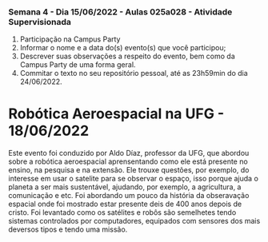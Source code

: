 ### Semana 4 - Dia 15/06/2022 - Aulas 025a028 - Atividade Supervisionada
1. Participação na Campus Party
2. Informar o nome e a data do(s) evento(s) que você participou;
3. Descrever suas observações a respeito do evento, bem como da Campus Party de uma forma geral.
4. Commitar o texto no seu repositório pessoal, até as 23h59min do dia 24/06/2022.

# Robótica Aeroespacial na UFG - 18/06/2022

Este evento foi conduzido por Aldo Díaz, professor da UFG, que abordou sobre a robótica aeroespacial aprensentando como ele está presente no ensino, na pesquisa e na extensão.
Ele trouxe questões, por exemplo, do interesse em usar o satelite para se observar o espaço, isso porque ajuda o planeta a ser mais sustentável, ajudando, por exemplo, a agricultura, a comunicação e etc.
Foi abordando um pouco da história da obseravação espacial onde foi mostrado estar presente deis de 400 anos depois de cristo.
Foi levantado como os satélites e robôs são semelhetes tendo sistemas controlados por computadores, equipados com sensores dos mais deversos tipos e tendo uma missão.
